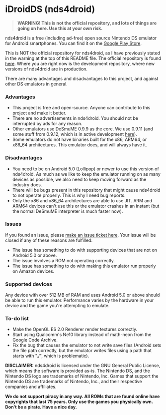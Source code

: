 # iDroidDS (nds4droid)

>**WARNING! This is not the official repository, and lots of things are going on here. Use this at your own risk.**

nds4droid is a free (including ad-free) open source Nintendo DS emulator for Android smartphones. You can find it on the [Google Play Store](https://play.google.com/store/apps/details?id=com.opendoorstudios.ds4droid&hl=en).

This is NOT the official repository for nds4droid, as I have previously stated in the warning at the top of this README file. The official repository is found [here](https://github.com/jquesnelle/nds4droid). Where you are right now is the development repository, where new versions of nds4droid are in production.

There are many advantages and disadvantages to this project, and against other DS emulators in general.

### Advantages

* This project is free and open-source. Anyone can contribute to this project and make it better.
* There are no advertisements in nds4droid. You should not be interrupted by ads for any reason.
* Other emulators use DeSmuME 0.9.9 as the core. We use 0.9.11 (and some stuff from 0.9.12, which is in active development [here](https://github.com/TASVideos/desmume)).
* Some emulators do not have binaries built for the x86, ARM64, or x86_64 architectures. This emulator does, and will always have it.

### Disadvantages

* You need to be on Android 5.0 (Lollipop) or newer to use this version of nds4droid. As much as we like to keep the emulator running on as many devices as possible, we also need to keep moving forward as the industry does.
* There will be bugs present in this repository that might cause nds4droid to not operate properly. This is why I need bug reports.
* Only the x86 and x86_64 architectures are able to use JIT. ARM and ARM64 devices can't use this or the emulator crashes in an instant (but the normal DeSmuME interpreter is much faster now).

### Issues

If you found an issue, please [make an issue ticket here](https://github.com/tangalbert919/iDroidDS/issues/new). Your issue will be closed if any of these reasons are fulfilled:
* The issue has something to do with supporting devices that are not on Android 5.0 or above.
* The issue involves a ROM not operating correctly.
* The issue has something to do with making this emulator run properly on Amazon devices.

### Supported devices

Any device with over 512 MB of RAM and uses Android 5.0 or above should be able to run this emulator. Performance varies by the hardware in your device and the game you're attempting to emulate.

### To-do list

* Make the OpenGL ES 2.0 Renderer render textures correctly.
* Start using Qualcomm's Ne10 library instead of math-neon from the Google Code Archive.
* Fix the bug that causes the emulator to not write save files (Android sets the file path correctly, but the emulator writes files using a path that starts with "./", which is problematic).

**DISCLAIMER:** nds4droid is licensed under the GNU General Public License, which means the software is provided as-is. The Nintendo DS, and the Nintendo DS logo are trademarks of Nintendo, Inc. Games that support the Nintendo DS are trademarks of Nintendo, Inc., and their respective companies and affiliates.

**We do not support piracy in any way. All ROMs that are found online have copyrights that last 75 years. Only use the games you physically own. Don't be a pirate. Have a nice day.**
